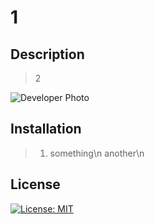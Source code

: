 # 1
## Description 
> 2

![Developer Photo](3)

## Installation
> 1. something\n another\n

## License
[![License: MIT](https://img.shields.io/badge/License-MIT-yellow.svg)](https://opensource.org/licenses/MIT)
